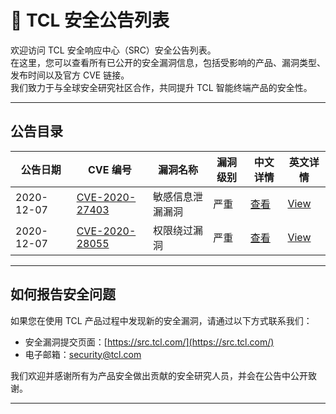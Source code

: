 # 📢 TCL 安全公告列表

欢迎访问 TCL 安全响应中心（SRC）安全公告列表。  
在这里，您可以查看所有已公开的安全漏洞信息，包括受影响的产品、漏洞类型、发布时间以及官方 CVE 链接。  
我们致力于与全球安全研究社区合作，共同提升 TCL 智能终端产品的安全性。  

---

## 公告目录

| 公告日期   | CVE 编号 | 漏洞名称 | 漏洞级别 | 中文详情 | 英文详情 |
|------------|----------|----------|----------|----------|----------|
| 2020-12-07 | [CVE-2020-27403](https://cve.mitre.org/cgi-bin/cvename.cgi?name=CVE-2020-27403) | 敏感信息泄漏漏洞 | 严重 | [查看](CVE-2020-27403.md) | [View](CN/CVE-2020-27403.md) |
| 2020-12-07 | [CVE-2020-28055](https://cve.mitre.org/cgi-bin/cvename.cgi?name=CVE-2020-28055) | 权限绕过漏洞 | 严重 | [查看](CVE-2020-28055.md) | [View](CN/CVE-2020-28055.md) |

---

## 如何报告安全问题

如果您在使用 TCL 产品过程中发现新的安全漏洞，请通过以下方式联系我们：  
- 安全漏洞提交页面：[https://src.tcl.com/](https://src.tcl.com/)  
- 电子邮箱：security@tcl.com  

我们欢迎并感谢所有为产品安全做出贡献的安全研究人员，并会在公告中公开致谢。

---
